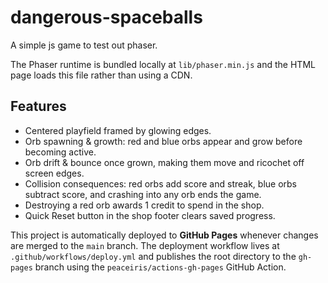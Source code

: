 # dangerous-spaceballs
A simple js game to test out phaser.

The Phaser runtime is bundled locally at `lib/phaser.min.js` and the HTML page
loads this file rather than using a CDN.

## Features

- Centered playfield framed by glowing edges.
- Orb spawning & growth: red and blue orbs appear and grow before becoming active.
- Orb drift & bounce once grown, making them move and ricochet off screen edges.
- Collision consequences: red orbs add score and streak, blue orbs subtract score, and crashing into any orb ends the game.
- Destroying a red orb awards 1 credit to spend in the shop.
- Quick Reset button in the shop footer clears saved progress.

This project is automatically deployed to **GitHub Pages** whenever changes are merged to the `main` branch. The deployment workflow lives at `.github/workflows/deploy.yml` and publishes the root directory to the `gh-pages` branch using the `peaceiris/actions-gh-pages` GitHub Action.

